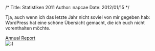 /*
Title: Statistiken 2011
Author: napcae
Date: 2012/01/15
*/

Tja, auch wenn ich das letzte Jahr nicht soviel von mir gegeben hab: WordPress hat eine schöne Übersicht gemacht, die ich euch nicht vorenthalten möchte.

[Annual Report][1]  
<img src='http://198.211.112.164/wp-includes/images/smilies/icon_smile.gif' alt=':)' class='wp-smiley' />

 [1]: http://napcae.wordpress.com/2011/annual-report/
